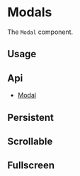 # Modals
The `Modal` component.

## Usage
<Example file="Modal/Usage" />

## Api
- [Modal](../api/modal)

## Persistent
<Example file="Modal/Persistent" />

## Scrollable
<Example file="Modal/Scrollable" />

## Fullscreen
<Example file="Modal/Fullscreen" />
